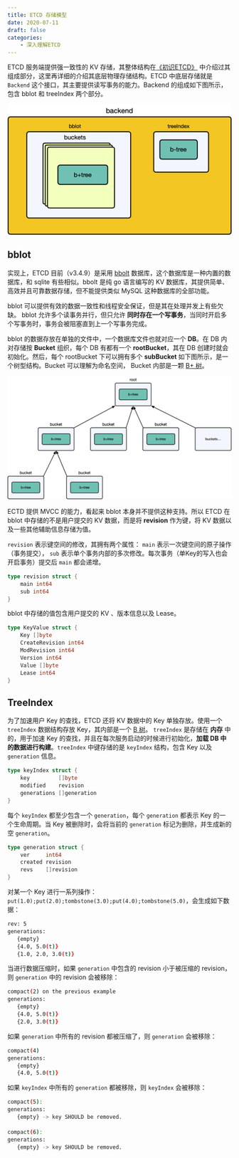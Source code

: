 ```yaml
---
title: ETCD 存储模型
date: 2020-07-11
draft: false
categories:
    - 深入理解ETCD
---
```


ETCD 服务端提供强一致性的 KV 存储，其整体结构在[《初识ETCD》](https://www.hadyang.xyz/2020/07/etcd-overview/) 中介绍过其组成部分，这里再详细的介绍其底层物理存储结构。ETCD 中底层存储就是 `Backend` 这个接口，其主要提供读写事务的能力。Backend 的组成如下图所示，包含 bblot 和 treeIndex 两个部分。

![](assists/etcd-data-model.png)

## bblot

实现上，ETCD 目前（v3.4.9）是采用 [bbolt](https://github.com/etcd-io/bbolt) 数据库，这个数据库是一种内置的数据库，和 sqlite 有些相似。bbolt 是纯 go 语言编写的 KV 数据库，其提供简单、高效并且可靠数据存储，但不能提供类似 MySQL 这种数据库的全部功能。

bblot 可以提供有效的数据一致性和线程安全保证，但是其在处理并发上有些欠缺。 bblot 允许多个读事务并行，但只允许 **同时存在一个写事务**，当同时开启多个写事务时，事务会被阻塞直到上一个写事务完成。

bblot 的数据存放在单独的文件中，一个数据库文件也就对应一个 **DB**。在 DB 内对存储按 **Bucket** 组织，每个 DB 有都有一个 **rootBucket**，其在 DB 创建时就会初始化。然后，每个 rootBucket 下可以拥有多个 **subBucket** 如下图所示，是一个树型结构。Bucket 可以理解为命名空间， Bucket 内部是一颗 [B+ 树](https://www.hadyang.xyz/interview/docs/basic/algo/tree/#b%E6%A0%91-1)。

![](assists/bblot-buckets.png)

ECTD 提供 MVCC 的能力，看起来 bblot 本身并不提供这种支持。所以 ETCD 在 bblot 中存储的不是用户提交的 KV 数据，而是将 **revision** 作为键，将 KV 数据以及一些其他辅助信息存储为值。 

`revision` 表示键空间的修改，其拥有两个属性： `main` 表示一次键空间的原子操作（事务提交）， `sub` 表示单个事务内部的多次修改。每次事务（单Key的写入也会开启事务）提交后 `main` 都会递增。

```go
type revision struct {
	main int64
	sub int64
}
```

bblot 中存储的值包含用户提交的 KV 、版本信息以及 Lease。

```go
type KeyValue struct {
	Key []byte 
	CreateRevision int64
	ModRevision int64
	Version int64 
	Value []byte
	Lease int64
}
```

## TreeIndex

为了加速用户 Key 的查找，ETCD 还将 KV 数据中的 Key 单独存放。使用一个 `treeIndex` 数据结构存放 Key，其内部是一个 [B 树](https://www.hadyang.xyz/interview/docs/basic/algo/tree/#b%E6%A0%91)。 `treeIndex` 是存储在 **内存** 中的，用于加速 Key 的查找，并且在每次服务启动的时候进行初始化，**加载 DB 中的数据进行构建**。`treeIndex` 中键存储的是 `keyIndex` 结构，包含 Key 以及 `generation` 信息。

```go
type keyIndex struct {
	key         []byte
	modified    revision
	generations []generation
}
```

每个 `keyIndex` 都至少包含一个 `generation`，每个 `generation` 都表示 Key 的一个生命周期。当 Key 被删除时，会将当前的 `generation` 标记为删除，并生成新的空 `generation`。

```go
type generation struct {
	ver     int64
	created revision
	revs    []revision
}
```

对某一个 Key 进行一系列操作：`put(1.0);put(2.0);tombstone(3.0);put(4.0);tombstone(5.0)`，会生成如下数据：

```bash
rev: 5
generations:
   {empty}
   {4.0, 5.0(t)}
   {1.0, 2.0, 3.0(t)}
```

当进行数据压缩时，如果 `generation` 中包含的 revision 小于被压缩的 revision，则 `generation` 中的 revision 会被移除：

```bash
compact(2) on the previous example
generations:
   {empty}
   {4.0, 5.0(t)}
   {2.0, 3.0(t)}
```

如果 `generation` 中所有的 revision 都被压缩了，则 `generation` 会被移除：

```bash
compact(4)
generations:
   {empty}
   {4.0, 5.0(t)}
```

如果 `keyIndex` 中所有的 `generation` 都被移除，则 `keyIndex` 会被移除：

```bash
compact(5):
generations:
   {empty} -> key SHOULD be removed.

compact(6):
generations:
   {empty} -> key SHOULD be removed.
```